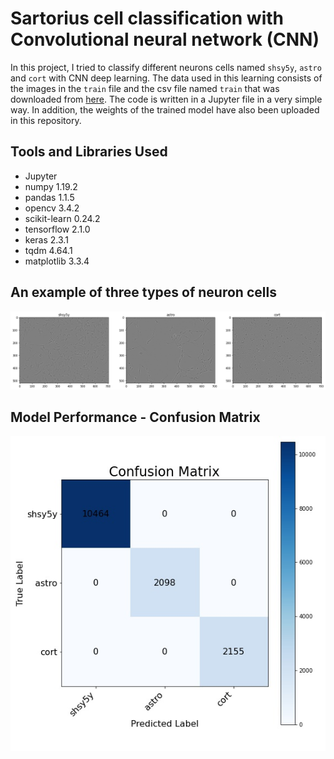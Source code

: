 # Sartorius cell classification with Convolutional neural network (CNN)

In this project, I tried to classify different neurons cells named `shsy5y`, `astro` and `cort` with CNN deep learning. The data used in this learning consists of the images in the `train` file and the csv file named `train` that was downloaded from [here](https://www.kaggle.com/competitions/sartorius-cell-instance-segmentation/data). The code is written in a Jupyter file in a very simple way. In addition, the weights of the trained model have also been uploaded in this repository.

## Tools and Libraries Used
- Jupyter
- numpy 1.19.2
- pandas 1.1.5
- opencv 3.4.2
- scikit-learn 0.24.2
- tensorflow 2.1.0
- keras 2.3.1
- tqdm 4.64.1
- matplotlib 3.3.4

## An example of three types of neuron cells

![neuron cells](https://github.com/mohammadhosseinparsaei/Neuron-cells-classification-Sartorius/blob/main/neuronal_cells.png)

## Model Performance - Confusion Matrix

![Confusion Matrix](https://github.com/mohammadhosseinparsaei/Neuron-cells-classification-Sartorius/blob/main/confusion_matrix.jpg)
